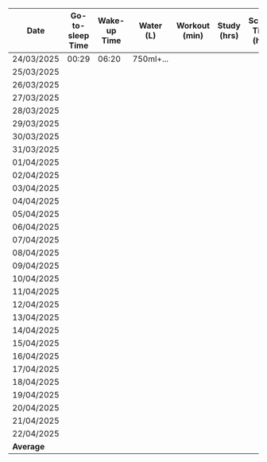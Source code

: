 | Date       | Go-to-sleep Time | Wake-up Time | Water (L) | Workout (min) | Study (hrs) | Screen Time (hrs) | Reading (min) |
| ---------- | ---------------- | ------------ | --------- | ------------- | ----------- | ----------------- | ------------- |
| 24/03/2025 | 00:29            | 06:20        | 750ml+... |               |             |                   |               |
| 25/03/2025 |  |  |  |  |  |  |  |
| 26/03/2025 |  |  |  |  |  |  |  |
| 27/03/2025 |  |  |  |  |  |  |  |
| 28/03/2025 |  |  |  |  |  |  |  |
| 29/03/2025 |  |  |  |  |  |  |  |
| 30/03/2025 |  |  |  |  |  |  |  |
| 31/03/2025 |  |  |  |  |  |  |  |
| 01/04/2025 |  |  |  |  |  |  |  |
| 02/04/2025 |  |  |  |  |  |  |  |
| 03/04/2025 |  |  |  |  |  |  |  |
| 04/04/2025 |  |  |  |  |  |  |  |
| 05/04/2025 |  |  |  |  |  |  |  |
| 06/04/2025 |  |  |  |  |  |  |  |
| 07/04/2025 |  |  |  |  |  |  |  |
| 08/04/2025 |  |  |  |  |  |  |  |
| 09/04/2025 |  |  |  |  |  |  |  |
| 10/04/2025 |  |  |  |  |  |  |  |
| 11/04/2025 |  |  |  |  |  |  |  |
| 12/04/2025 |  |  |  |  |  |  |  |
| 13/04/2025 |  |  |  |  |  |  |  |
| 14/04/2025 |  |  |  |  |  |  |  |
| 15/04/2025 |  |  |  |  |  |  |  |
| 16/04/2025 |  |  |  |  |  |  |  |
| 17/04/2025 |  |  |  |  |  |  |  |
| 18/04/2025 |  |  |  |  |  |  |  |
| 19/04/2025 |  |  |  |  |  |  |  |
| 20/04/2025 |  |  |  |  |  |  |  |
| 21/04/2025 |  |  |  |  |  |  |  |
| 22/04/2025 |  |  |  |  |  |  |  |
| **Average**    |  |  |  |  |  |  |  |
